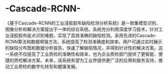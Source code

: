 # -Cascade-RCNN-
《基于Cascade-RCNN的工业浸胶胶布缺陷检测分析系统》是一款集模型识别、图像分析和解决方案提出于一体的综合系统。系统充分利用深度学习技术，针对工业浸胶胶布疵点识别难题，实现了高效准确的缺陷检测。采用先进的Cascade-RCNN算法和数据增强方法，系统提高了检测准确度和效率。用户可通过实时展示的缺陷分布图和数据分析报告，快速了解缺陷情况，并得到针对性的解决方案。这一系统不仅提高了工业质检的准确性和效率，也为企业质检部门提供了更智能、便捷的质检解决方案。未来，该系统有望为工业界提供更广泛的应用和服务支持，推动工业质检的数字化转型和健康发展。
